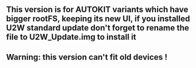## This version is for AUTOKIT variants which have bigger rootFS, keeping its new UI, if you installed U2W standard update don't forget to rename the file to U2W_Update.img to install it

## Warning: this version can't fit old devices !